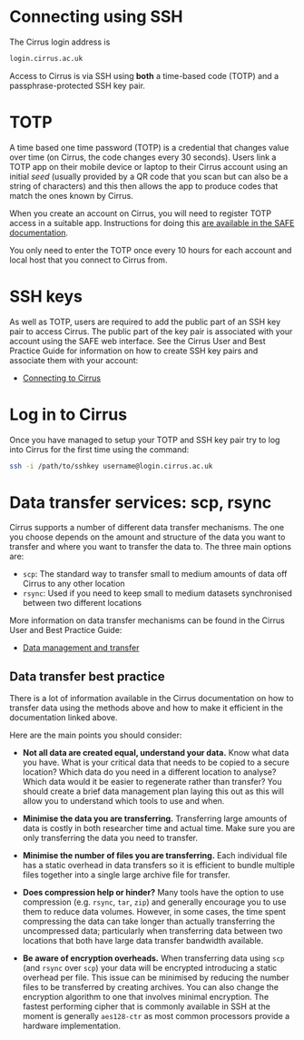 # Connecting using SSH

The Cirrus login address is

```bash
login.cirrus.ac.uk
```

Access to Cirrus is via SSH using **both** a time-based code (TOTP) and a passphrase-protected SSH key pair.

# TOTP

A time based one time password (TOTP) is a credential that changes value over time (on Cirrus, the code changes every 30 seconds).
Users link a TOTP app on their mobile device or laptop to their Cirrus account using an initial *seed*
(usually provided by a QR code that you scan but can also be a string of characters)
and this then allows the app to produce codes that match the ones known by Cirrus.

When you create an account on Cirrus, you will need to register TOTP access in a suitable app.
Instructions for doing this [are available in the SAFE documentation](https://epcced.github.io/safe-docs/safe-for-users/#how-to-turn-on-mfa-on-your-machine-account).

You only need to enter the TOTP once every 10 hours for each account and local host that you connect to Cirrus from.

# SSH keys

As well as TOTP, users are required to add the public part of an SSH key pair to access Cirrus.
The public part of the key pair is associated with your account using the SAFE web interface.
See the Cirrus User and Best Practice Guide for information on how to create SSH key pairs and associate them with your account:

* [Connecting to Cirrus](https://docs.cirrus.ac.uk/user-guide/connecting/)

# Log in to Cirrus

Once you have managed to setup your TOTP and SSH key pair try to log into Cirrus for the first time using the command:

```bash
ssh -i /path/to/sshkey username@login.cirrus.ac.uk
```

# Data transfer services: scp, rsync

Cirrus supports a number of different data transfer mechanisms.
The one you choose depends on the amount and structure of the data you want to transfer and where you want to transfer the data to.
The three main options are:

* `scp`: The standard way to transfer small to medium amounts of data off Cirrus to any other location
* `rsync`: Used if you need to keep small to medium datasets synchronised between two different locations

More information on data transfer mechanisms can be found in the Cirrus User and Best Practice Guide:

* [Data management and transfer](https://docs.cirrus.ac.uk/user-guide/data/)

## Data transfer best practice

There is a lot of information available in the Cirrus documentation
on how to transfer data using the methods above and how to make it efficient in the documentation linked above.

Here are the main points you should consider:

* **Not all data are created equal, understand your data.**
  Know what data you have.
  What is your critical data that needs to be copied to a secure location?
  Which data do you need in a different location to analyse?
  Which data would it be easier to regenerate rather than transfer?
  You should create a brief data management plan laying this out as this will allow you to understand which tools to use and when.

* **Minimise the data you are transferring.**
  Transferring large amounts of data is costly in both researcher time and actual time.
  Make sure you are only transferring the data you need to transfer.

* **Minimise the number of files you are transferring.**
  Each individual file has a static overhead in data transfers so it is efficient to bundle multiple files together into a single large archive file for transfer.

* **Does compression help or hinder?**
  Many tools have the option to use compression (e.g. `rsync`, `tar`, `zip`) and generally encourage you to use them to reduce data volumes.
  However, in some cases, the time spent compressing the data can take longer than actually transferring the uncompressed data;
  particularly when transferring data between two locations that both have large data transfer bandwidth available.

* **Be aware of encryption overheads.**
  When transferring data using `scp` (and `rsync` over `scp`) your data will be encrypted introducing a static overhead per file.
  This issue can be minimised by reducing the number files to be transferred by creating archives.
  You can also change the encryption algorithm to one that involves minimal encryption.
  The fastest performing cipher that is commonly available in SSH at the moment
  is generally `aes128-ctr` as most common processors provide a hardware implementation.
